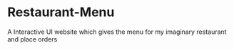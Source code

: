 # Restaurant-Menu
A Interactive UI website which gives the menu for my imaginary restaurant and place orders
